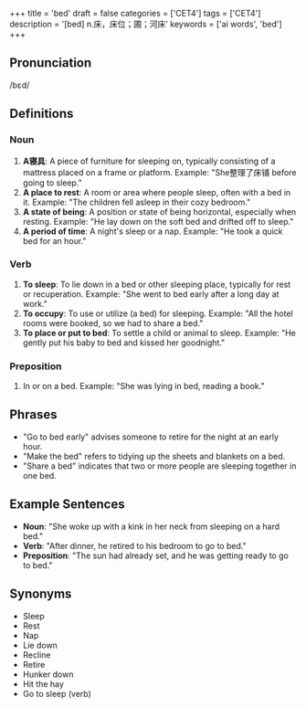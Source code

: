 +++
title = 'bed'
draft = false
categories = ['CET4']
tags = ['CET4']
description = '[bed] n.床，床位；圃；河床'
keywords = ['ai words', 'bed']
+++

## Pronunciation
/bɛd/

## Definitions
### Noun
1. **A寝具**: A piece of furniture for sleeping on, typically consisting of a mattress placed on a frame or platform. Example: "She整理了床铺 before going to sleep."
2. **A place to rest**: A room or area where people sleep, often with a bed in it. Example: "The children fell asleep in their cozy bedroom."
3. **A state of being**: A position or state of being horizontal, especially when resting. Example: "He lay down on the soft bed and drifted off to sleep."
4. **A period of time**: A night's sleep or a nap. Example: "He took a quick bed for an hour."

### Verb
1. **To sleep**: To lie down in a bed or other sleeping place, typically for rest or recuperation. Example: "She went to bed early after a long day at work."
2. **To occupy**: To use or utilize (a bed) for sleeping. Example: "All the hotel rooms were booked, so we had to share a bed."
3. **To place or put to bed**: To settle a child or animal to sleep. Example: "He gently put his baby to bed and kissed her goodnight."

### Preposition
1. In or on a bed. Example: "She was lying in bed, reading a book."

## Phrases
- "Go to bed early" advises someone to retire for the night at an early hour.
- "Make the bed" refers to tidying up the sheets and blankets on a bed.
- "Share a bed" indicates that two or more people are sleeping together in one bed.

## Example Sentences
- **Noun**: "She woke up with a kink in her neck from sleeping on a hard bed."
- **Verb**: "After dinner, he retired to his bedroom to go to bed."
- **Preposition**: "The sun had already set, and he was getting ready to go to bed."

## Synonyms
- Sleep
- Rest
- Nap
- Lie down
- Recline
- Retire
- Hunker down
- Hit the hay
- Go to sleep (verb)
